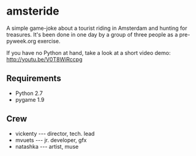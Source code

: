 amsteride
=========

A simple game-joke about a tourist riding in Amsterdam and hunting for
treasures. It's been done in one day by a group of three people as a
pre-pyweek.org exercise.

If you have no Python at hand, take a look at a short video demo:
http://youtu.be/V0T8WiRccpg


Requirements
------------

-   Python 2.7
-   pygame 1.9


Crew
----

-   vickenty --- director, tech. lead
-   mvuets --- jr. developer, gfx
-   natashka --- artist, muse

